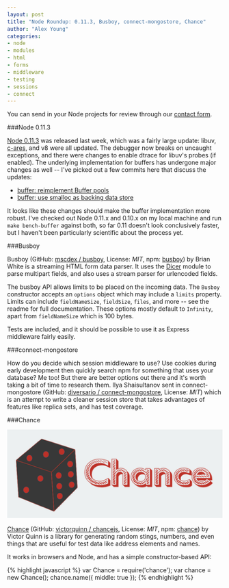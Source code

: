 ```yaml
---
layout: post
title: "Node Roundup: 0.11.3, Busboy, connect-mongostore, Chance"
author: "Alex Young"
categories: 
- node
- modules
- html
- forms
- middleware
- testing
- sessions
- connect
---
```


<div class="intro">
You can send in your Node projects for review through our <a href="/contact.html">contact form</a>.
</div>

###Node 0.11.3

[Node 0.11.3](http://blog.nodejs.org/2013/06/26/node-v0-11-3-unstable/) was released last week, which was a fairly large update: libuv, [c-ares](http://c-ares.haxx.se/), and v8 were all updated.  The debugger now breaks on uncaught exceptions, and there were changes to enable dtrace for libuv's probes (if enabled).  The underlying implementation for buffers has undergone major changes as well -- I've picked out a few commits here that discuss the updates:

* [buffer: reimplement Buffer pools](https://github.com/joyent/node/commit/456942a920fe313ebe0b0da366d26ef400ec177e)
* [buffer: use smalloc as backing data store](https://github.com/joyent/node/commit/3a2f273bd73bc94a6e93f342d629106a9f022f2d)

It looks like these changes should make the buffer implementation more robust.  I've checked out Node 0.11.x and 0.10.x on my local machine and run `make bench-buffer` against both, so far 0.11 doesn't look conclusively faster, but I haven't been particularly scientific about the process yet.

###Busboy

Busboy (GitHub: [mscdex / busboy](https://github.com/mscdex/busboy), License: _MIT_, npm: [busboy](https://npmjs.org/package/busboy)) by Brian White is a streaming HTML form data parser.  It uses the [Dicer](https://npmjs.org/package/dicer) module to parse multipart fields, and also uses a stream parser for urlencoded fields.

The busboy API allows limits to be placed on the incoming data.  The `Busboy` constructor accepts an `options` object which may include a `limits` property.  Limits can include `fieldNameSize`, `fieldSize`, `files`, and more -- see the readme for full documentation.  These options mostly default to `Infinity`, apart from `fieldNameSize` which is 100 bytes.

Tests are included, and it should be possible to use it as Express middleware fairly easily.

###connect-mongostore

How do you decide which session middleware to use?  Use cookies during early development then quickly search npm for something that uses your database?  Me too!  But there are better options out there and it's worth taking a bit of time to research them.  Ilya Shaisultanov sent in connect-mongostore (GitHub: [diversario / connect-mongostore](https://github.com/diversario/connect-mongostore/), License: _MIT_) which is an attempt to write a cleaner session store that takes advantages of features like replica sets, and has test coverage.

###Chance

![Chance](/images/posts/chance.png)

[Chance](http://chancejs.com/) (GitHub: [victorquinn / chancejs](https://github.com/victorquinn/chancejs), License: _MIT_, npm: [chance](https://npmjs.org/package/chance)) by Victor Quinn is a library for generating random stings, numbers, and even things that are useful for test data like address elements and names.

It works in browsers and Node, and has a simple constructor-based API:

{% highlight javascript %}
var Chance = require('chance');
var chance = new Chance();
chance.name({ middle: true });
{% endhighlight %}
